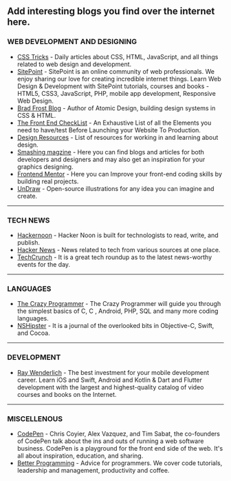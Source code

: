 ## Add interesting blogs you find over the internet here.

### WEB DEVELOPMENT AND DESIGNING
- [CSS Tricks](https://css-tricks.com/) - Daily articles about CSS, HTML, JavaScript, and all things related to web design and development.  
- [SitePoint](https://www.sitepoint.com/) - SitePoint is an online community of web professionals. We enjoy sharing our love for creating incredible internet things. Learn Web Design & Development with SitePoint tutorials, courses and books - HTML5, CSS3, JavaScript, PHP, mobile app development, Responsive Web Design.  
- [Brad Frost Blog](https://bradfrost.com/) - Author of Atomic Design, building design systems in CSS & HTML.  
- [The Front End CheckList](https://codeburst.io/the-front-end-checklist-8b2292fdda44) - An Exhaustive List of all the Elements you need to have/test Before Launching your Website To Production.
- [Design Resources](http://designresources.party/) - List of resources for working in and learning about design.  
- [Smashing magzine](https://www.smashingmagazine.com/) - Here you can find blogs and articles for both developers and designers and may also get an inspiration for your graphics designing.  
- [Frontend Mentor](https://www.frontendmentor.io/) - Here you can Improve your front-end coding skills by building real projects.
- [UnDraw](https://undraw.co/) - Open-source illustrations for any idea you can imagine and create.
----
### TECH NEWS
- [Hackernoon](https://hackernoon.com/) - Hacker Noon is built for technologists to read, write, and publish. 
- [Hacker News](https://news.ycombinator.com/) - News related to tech from various sources at one place.  
- [TechCrunch](https://techcrunch.com/) - It is a great tech roundup as to the latest news-worthy events for the day.
----
### LANGUAGES
- [The Crazy Programmer](https://www.thecrazyprogrammer.com/) - The Crazy Programmer will guide you through the simplest basics of C, C , Android, PHP, SQL and many more coding languages.
- [NSHipster](https://nshipster.com/) - It is a journal of the overlooked bits in Objective-C, Swift, and Cocoa.
----
### DEVELOPMENT
- [Ray Wenderlich](https://www.raywenderlich.com/) - The best investment for your mobile development career. Learn iOS and Swift, Android and Kotlin & Dart and Flutter development with the largest and highest-quality catalog of video courses and books on the Internet.
----
### MISCELLENOUS 
- [CodePen](https://blog.codepen.io/) - Chris Coyier, Alex Vazquez, and Tim Sabat, the co-founders of CodePen talk about the ins and outs of running a web software business. CodePen is a playground for the front end side of the web. It's all about inspiration, education, and sharing.
- [Better Programming](https://medium.com/better-programming) - Advice for programmers. We cover code tutorials, leadership and management, productivity and coffee.
